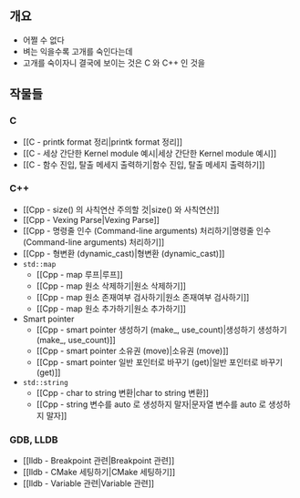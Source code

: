 ## 개요

- 어쩔 수 없다
- 벼는 익을수록 고개를 숙인다는데
- 고개를 숙이자니 결국에 보이는 것은 C 와 C++ 인 것을

## 작물들

### C

- [[C - printk format 정리|printk format 정리]]
- [[C - 세상 간단한 Kernel module 예시|세상 간단한 Kernel module 예시]]
- [[C - 함수 진입, 탈출 메세지 출력하기|함수 진입, 탈출 메세지 출력하기]]

### C++

- [[Cpp - size() 의 사칙연산 주의할 것|size() 와 사칙연산]]
- [[Cpp - Vexing Parse|Vexing Parse]]
- [[Cpp - 명령줄 인수 (Command-line arguments) 처리하기|명령줄 인수 (Command-line arguments) 처리하기]]
- [[Cpp - 형변환 (dynamic_cast)|형변환 (dynamic_cast)]]
- `std::map`
	- [[Cpp - map 루프|루프]]
	- [[Cpp - map 원소 삭제하기|원소 삭제하기]]
	- [[Cpp - map 원소 존재여부 검사하기|원소 존재여부 검사하기]]
	- [[Cpp - map 원소 추가하기|원소 추가하기]]
- Smart pointer
	- [[Cpp - smart pointer 생성하기 (make_, use_count)|생성하기 생성하기 (make_, use_count)]]
	- [[Cpp - smart pointer 소유권 (move)|소유권 (move)]]
	- [[Cpp - smart pointer 일반 포인터로 바꾸기 (get)|일반 포인터로 바꾸기 (get)]]
- `std::string`
	- [[Cpp - char to string 변환|char to string 변환]]
	- [[Cpp - string 변수를 auto 로 생성하지 말자|문자열 변수를 auto 로 생성하지 말자]]

### GDB, LLDB

- [[lldb - Breakpoint 관련|Breakpoint 관련]]
- [[lldb - CMake 세팅하기|CMake 세팅하기]]
- [[lldb - Variable 관련|Variable 관련]]